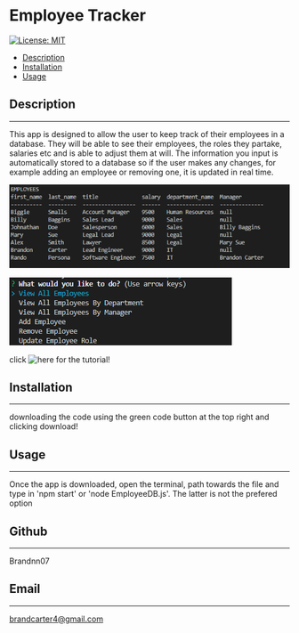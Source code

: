 # Employee Tracker
 
[![License: MIT](https://img.shields.io/badge/License-MIT_Badge-red.svg)](https://opensource.org/licenses/MIT)

* [Description](#description)
* [Installation](#install)
* [Usage](#usage)

## Description
_______________________________

This app is designed to allow the user to keep track of their employees in a database. They will be able to see their employees, the roles they partake, salaries etc and is able to adjust them at will. The information you input is automatically stored to a database so if the user makes any changes, for example adding an employee or removing one, it is updated in real time.

![alt text](images/Screenshot%202021-03-17%20194301.png)

![alt text](images/Screenshot%202021-03-17%20194337.png)

click ![here](https://youtu.be/41bQhocMhtw) for the tutorial!

## Installation 
_______________________________

downloading the code using the green code button at the top right and clicking download!

## Usage
_______________________________

Once the app is downloaded, open the terminal, path towards the file and type in 'npm start' or 'node EmployeeDB.js'. The latter is not the prefered option

## Github
_______________________________

Brandnn07

## Email
_______________________________

brandcarter4@gmail.com


